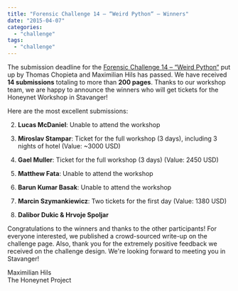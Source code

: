 ```yaml
---
title: "Forensic Challenge 14 – “Weird Python“ – Winners"
date: "2015-04-07"
categories: 
  - "challenge"
tags: 
  - "challenge"
---
```


The submission deadline for the [Forensic Challenge 14 – “Weird Python“](https://honeynet.org/node/1220) put up by Thomas Chopieta and Maximilian Hils has passed. We have received **14 submissions** totaling to more than **200 pages**. Thanks to our workshop team, we are happy to announce the winners who will get tickets for the Honeynet Workshop in Stavanger!

  

  

Here are the most excellent submissions:

  

  
2. **Lucas McDaniel**: Unable to attend the workshop
  
4. **Miroslav Stampar**: Ticket for the full workshop (3 days), including 3 nights of hotel (Value: ~3000 USD)
  
6. **Gael Muller**: Ticket for the full workshop (3 days) (Value: 2450 USD)
  
8. **Matthew Fata**: Unable to attend the workshop
  
10. **Barun Kumar Basak**: Unable to attend the workshop
  
12. **Marcin Szymankiewicz**: Two tickets for the first day (Value: 1380 USD)
  
14. **Dalibor Dukic & Hrvoje Spoljar**
  

  

Congratulations to the winners and thanks to the other participants! For everyone interested, we published a crowd-sourced write-up on the challenge page. Also, thank you for the extremely positive feedback we received on the challenge design. We're looking forward to meeting you in Stavanger!

  

  

Maximilian Hils  
The Honeynet Project
